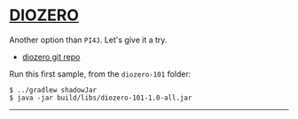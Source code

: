 # [DIOZERO](https://www.diozero.com/)

Another option than `PI4J`. Let's give it a try.  

- [diozero git repo](https://github.com/mattjlewis/diozero)

Run this first sample, from the `diozero-101` folder:
```
$ ../gradlew shadowJar
$ java -jar build/libs/diozero-101-1.0-all.jar
```

---
